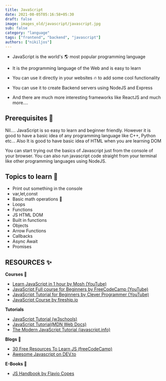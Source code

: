 ```yaml
---
title: JavaScript
date: 2021-08-05T05:16:58+05:30
draft: false
image: images_old/javascript/javascript.jpg
sub: false
category: "language"
tags: ["frontend", "backend", "javascript"]
authors: ["nikiljos"]
---
```


- JavaScript is the world's 🌎 most popular programming language

- It is the programming language of the Web and is easy to learn

- You can use it directly in your websites 🔥 to add some cool functionality

- You can use it to create Backend servers using NodeJS and Express

- And there are much more interesting frameworks like ReactJS and much more....

## Prerequisites 🌟

Nil…. JavaScript is so easy to learn and beginner friendly.
However it is good to have a basic idea of any programming language like C++, Python etc...
Also It is good to have basic idea of HTML when you are learning DOM

You can start trying out the basics of Javascript just from the console of your browser.
You can also run javascript code straight from your terminal like other programming languages using NodeJS.

## Topics to learn 💎

- Print out something in the console
- var,let,const
- Basic math operations 🧮
- Loops
- Functions
- JS HTML DOM
- Built in functions
- Objects
- Arrow Functions
- Callbacks
- Async Await
- Promises

## RESOURCES ✨

**Courses 🔖**

- [Learn JavaScript in 1 hour by Mosh (YouTube)](https://youtu.be/W6NZfCO5SIk)
- [JavaScript Full course for Beginners by FreeCodeCamp (YouTube)](https://youtu.be/PkZNo7MFNFg)
- [JavaScript Tutorial for Beginners by Clever Programmer (YouTube)](https://youtu.be/Qqx_wzMmFeA)
- [JavaScript Course by fireship.io](https://fireship.io/courses/javascript/)

**Tutorials**

- [JavaScript Tutorial (w3schools)](https://www.w3schools.com/js/)
- [JavaScript Tutorial(MDN Web Docs)](https://developer.mozilla.org/en-US/docs/Web/JavaScript#tutorials)
- [The Modern JavaScript Tutorial (javascript.info)](https://javascript.info/)

**Blogs 📝**

- [30 Free Resources To Learn JS (freeCodeCamp)](https://www.freecodecamp.org/news/30-free-resources-for-learning-javascript-fundamentals/)
- [Awesome Javascript on DEV.to](https://dev.to/datastructures/awesome-javascript-best-blogs-books-people-podcasts-conferences-newsletters-videos-and-documentaries-on-the-web-updated-3ank)

**E-Books 📖**

- [JS Handbook by Flavio Copes](https://flaviocopes.com/page/javascript-handbook/)
